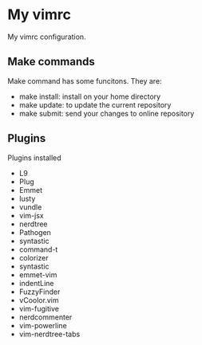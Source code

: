 # My vimrc

My vimrc configuration.

## Make commands

Make command has some funcitons. They are:

* make install: install on your home directory
* make update: to update the current repository
* make submit: send your changes to online repository

## Plugins

Plugins installed

* L9
* Plug
* Emmet
* lusty
* vundle
* vim-jsx
* nerdtree
* Pathogen
* syntastic
* command-t
* colorizer
* syntastic
* emmet-vim
* indentLine
* FuzzyFinder
* vCoolor.vim
* vim-fugitive
* nerdcommenter
* vim-powerline
* vim-nerdtree-tabs
